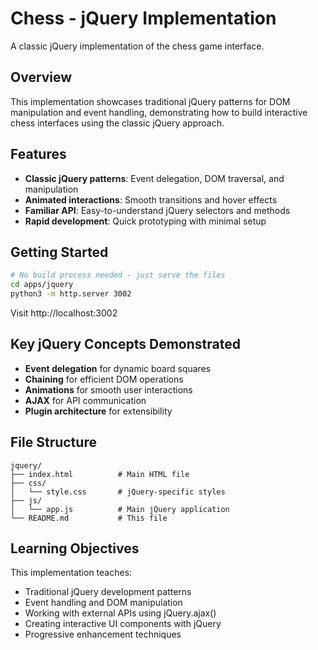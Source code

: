 # Chess - jQuery Implementation

A classic jQuery implementation of the chess game interface.

## Overview

This implementation showcases traditional jQuery patterns for DOM manipulation and event handling, demonstrating how to build interactive chess interfaces using the classic jQuery approach.

## Features

- **Classic jQuery patterns**: Event delegation, DOM traversal, and manipulation
- **Animated interactions**: Smooth transitions and hover effects
- **Familiar API**: Easy-to-understand jQuery selectors and methods
- **Rapid development**: Quick prototyping with minimal setup

## Getting Started

```bash
# No build process needed - just serve the files
cd apps/jquery
python3 -m http.server 3002
```

Visit http://localhost:3002

## Key jQuery Concepts Demonstrated

- **Event delegation** for dynamic board squares
- **Chaining** for efficient DOM operations
- **Animations** for smooth user interactions
- **AJAX** for API communication
- **Plugin architecture** for extensibility

## File Structure

```
jquery/
├── index.html          # Main HTML file
├── css/
│   └── style.css       # jQuery-specific styles
├── js/
│   └── app.js          # Main jQuery application
└── README.md           # This file
```

## Learning Objectives

This implementation teaches:
- Traditional jQuery development patterns
- Event handling and DOM manipulation
- Working with external APIs using jQuery.ajax()
- Creating interactive UI components with jQuery
- Progressive enhancement techniques

